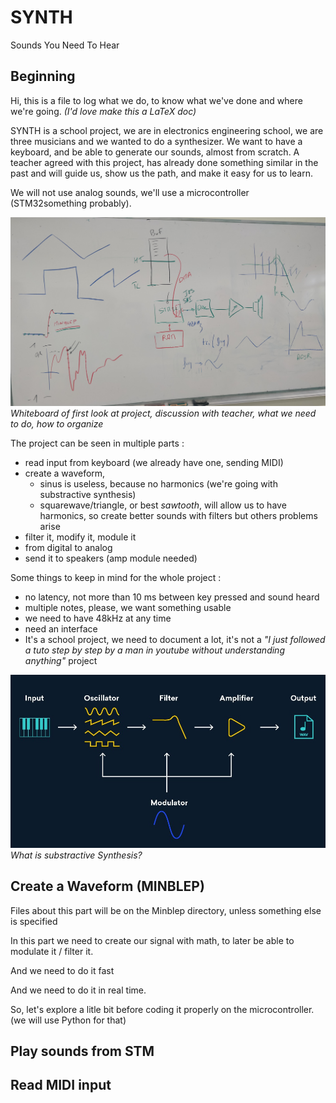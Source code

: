 # SYNTH 

Sounds You Need To Hear

## Beginning

Hi, this is a file to log what we do, to know what we've done and where we're going. *(I'd love make this a LaTeX doc)*

SYNTH is a school project, we are in electronics engineering school, we are three musicians and we wanted to do a synthesizer.
We want to have a keyboard, and be able to generate our sounds, almost from scratch. A teacher agreed with this project,
has already done something similar in the past and will guide us, show us the path, and make it easy for us to learn.

We will not use analog sounds, we'll use a microcontroller (STM32something probably).

![intro white board](./Log_src/1_whiteboard.jpg)
*Whiteboard of first look at project, discussion with teacher, what we need to do, how to organize*

The project can be seen in multiple parts :
- read input from keyboard (we already have one, sending MIDI)
- create a waveform,
    - sinus is useless, because no harmonics (we're going with substractive synthesis)
    - squarewave/triangle, or best *sawtooth*, will allow us to have harmonics, so create better sounds with filters but others problems arise
- filter it, modify it, module it
- from digital to analog
- send it to speakers (amp module needed)


Some things to keep in mind for the whole project :
- no latency, not more than 10 ms between key pressed and sound heard
- multiple notes, please, we want something usable
- we need to have 48kHz at any time
- need an interface
- It's a school project, we need to document a lot, it's not a *"I just followed a
tuto step by step by a man in youtube without understanding anything"* project

![Substractive Synthesis](./Log_src/2_subsynth.jpg)
*What is substractive Synthesis?*

## Create a Waveform (MINBLEP)

Files about this part will be on the Minblep directory, unless something else is specified

In this part we need to create our signal with math, to later be able to modulate it / filter it. 

And we need to do it fast

And we need to do it in real time.

So, let's explore a litle bit before coding it properly on the microcontroller. (we will use Python for that)

<!-- TODO : Finish pyhton code, make screenshots, finish this part, explain why naive approach won't work (with screenshot of fft) and show square, triangle and ssawtooth -->

## Play sounds from STM

<!-- TODO : ask what to put here -->

## Read MIDI input

<!-- TODO : ask what to put here -->
